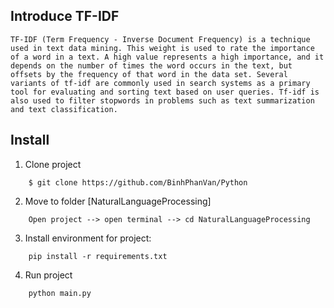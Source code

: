 ## Introduce TF-IDF

    TF-IDF (Term Frequency - Inverse Document Frequency) is a technique used in text data mining. This weight is used to rate the importance of a word in a text. A high value represents a high importance, and it depends on the number of times the word occurs in the text, but offsets by the frequency of that word in the data set. Several variants of tf-idf are commonly used in search systems as a primary tool for evaluating and sorting text based on user queries. Tf-idf is also used to filter stopwords in problems such as text summarization and text classification.
    
## Install
1. Clone project
```
    $ git clone https://github.com/BinhPhanVan/Python
```
2. Move to folder [NaturalLanguageProcessing]
```
    Open project --> open terminal --> cd NaturalLanguageProcessing
```
3. Install environment for project:
```
    pip install -r requirements.txt
```
4. Run project
```
    python main.py
```


